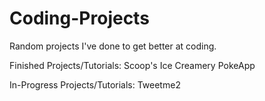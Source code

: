 # Coding-Projects
Random projects I've done to get better at coding.

Finished Projects/Tutorials: 
  Scoop's Ice Creamery
  PokeApp

In-Progress Projects/Tutorials:
  Tweetme2
